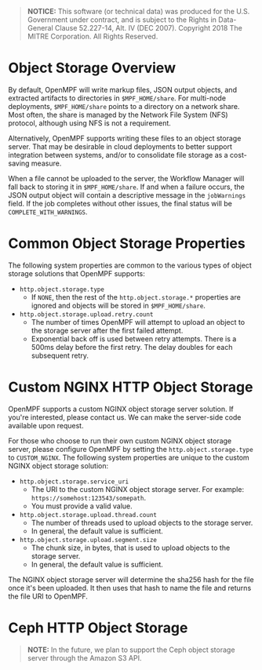 > **NOTICE:** This software (or technical data) was produced for the U.S. Government under contract, and is subject to the Rights in Data-General Clause 52.227-14, Alt. IV (DEC 2007).
Copyright 2018 The MITRE Corporation. All Rights Reserved.

# Object Storage Overview

By default, OpenMPF will write markup files, JSON output objects, and extracted artifacts to directories in `$MPF_HOME/share`. For multi-node deployments, `$MPF_HOME/share` points to a directory on a network share. Most often, the share is managed by the Network File System (NFS) protocol, although using NFS is not a requirement.

Alternatively, OpenMPF supports writing these files to an object storage server. That may be desirable in cloud deployments to better support integration between systems, and/or to consolidate file storage as a cost-saving measure.

When a file cannot be uploaded to the server, the Workflow Manager will fall back to storing it in `$MPF_HOME/share`. If and when a failure occurs, the JSON output object will contain a descriptive message in the `jobWarnings` field. If the job completes without other issues, the final status will be `COMPLETE_WITH_WARNINGS`.

# Common Object Storage Properties

The following system properties are common to the various types of object storage solutions that OpenMPF supports:

- `http.object.storage.type`
    - If `NONE`, then the rest of the `http.object.storage.*` properties are ignored and objects will be stored in `$MPF_HOME/share`.
- `http.object.storage.upload.retry.count`
    - The number of times OpenMPF will attempt to upload an object to the storage server after the first failed attempt.
    - Exponential back off is used between retry attempts. There is a 500ms delay before the first retry. The delay doubles for each subsequent retry.

# Custom NGINX HTTP Object Storage

OpenMPF supports a custom NGINX object storage server solution. If you're interested, please contact us. We can make the server-side code available upon request.

For those who choose to run their own custom NGINX object storage server, please configure OpenMPF by setting the `http.object.storage.type` to `CUSTOM_NGINX`. The following system properties are unique to the custom NGINX object storage solution:

- `http.object.storage.service_uri`
    - The URI to the custom NGINX object storage server. For example:  `https://somehost:123543/somepath`.
    - You must provide a valid value.
- `http.object.storage.upload.thread.count`
    - The number of threads used to upload objects to the storage server.
    - In general, the default value is sufficient.
- `http.object.storage.upload.segment.size`
    - The chunk size, in bytes, that is used to upload objects to the storage server.
    - In general, the default value is sufficient.

The NGINX object storage server will determine the sha256 hash for the file once it's been uploaded. It then uses that hash to name the file and returns the file URI to OpenMPF.

# Ceph HTTP Object Storage

> **NOTE:** In the future, we plan to support the Ceph object storage server through the Amazon S3 API.
